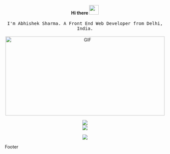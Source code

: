 <p align="center">
    <b>Hi there <img src="https://media.giphy.com/media/hvRJCLFzcasrR4ia7z/giphy.gif" width="30px"></b><br><br>
  <samp>
I'm Abhishek Sharma. A Front End Web Developer from Delhi, India.
  </samp>
    <br>
    <br>
    <img  height="250" width="500" alt="GIF" src="https://www.mygo.ge/uploads/blog/1584023795.jpg" /><br> 
</p>
    
<p align="center">
  <a href="https://github.com/DenverCoder1/github-readme-streak-stats">
    <img src="https://github-readme-streak-stats.herokuapp.com/?user=abhisheksharmayt&theme=dark&hide_border=true&background=0D1117&stroke=0000"/>
  </a>
  <br/>
    
   <a href="https://github.com/anuraghazra/github-readme-stats">
    <img src="https://github-readme-stats.vercel.app/api?username=abhisheksharmayt&title_color=FA8B00&bg_color=0D1117&hide_border=true&text_color=9D9D9D&hide_rank=true&icon_color=FA8B00&show_icons=true&hide_title=true&line_height=30&count_private=true"/>
  </a>
</p>
<p align='center'><img src='https://visitor-badge.laobi.icu/badge?page_id=saviomartin&left_color=blue&left_text=Total%20Visitors&right_color=#0096c7'></p>
Footer

<!--
**abhisheksharmayt/abhisheksharmayt** is a ✨ _special_ ✨ repository because its `README.md` (this file) appears on your GitHub profile.

Here are some ideas to get you started:

- 🔭 I’m currently working on ...
- 🌱 I’m currently learning ...
- 👯 I’m looking to collaborate on ...
- 🤔 I’m looking for help with ...
- 💬 Ask me about ...
- 📫 How to reach me: ...
- 😄 Pronouns: ...
- ⚡ Fun fact: ...
-->
